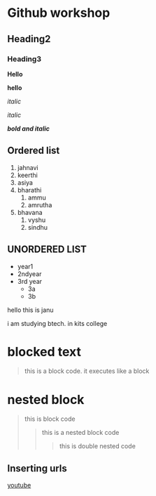 # Github workshop
## Heading2
### Heading3
**Hello**

__hello__

*italic*

_italic_

_**bold and italic**_

## Ordered list
1. jahnavi
2. keerthi
3. asiya
4. bharathi
    1. ammu
    2. amrutha
5. bhavana
      1. vyshu
      1. sindhu
  
## UNORDERED LIST
- year1
- 2ndyear
- 3rd year
    * 3a
    * 3b
    
hello this is janu

i am studying btech.
in kits college

# blocked text
>this is a block code. 
it executes like a block

# nested block
>this is block code
>>this is a nested block code
>>>this is double nested code

## Inserting urls
[youtube](earch.yahoo.com/search;_ylt=Awr9CKwFnhNgzn4ALd1XNyoA;_ylc=X1MDMjc2NjY3OQRfcgMyBGZyA21jYWZlZQRmcjIDc2EtZ3Atc2VhcmNoBGdwcmlkA05UQi41MFRQVGFHbEd4Q0R4QWRVbUEEbl9yc2x0AzAEbl9zdWdnAzkEb3JpZ2luA3NlYXJjaC55YWhvby5jb20EcG9zAzEEcHFzdHIDeW91dHViZQRwcXN0cmwDNwRxc3RybAMxMQRxdWVyeQN5b3V0dWJlLmNvbQR0X3N0bXADMTYxMTg5ODQxMQR1c2VfY2FzZQM-?p=youtube.com&fr2=sa-gp-search&fr=mcafee&type=E211US885G0)
